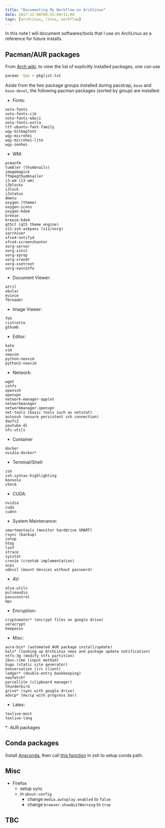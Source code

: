 ```yaml
---
title: "Documenting My Workflow on Archlinux"
date: 2017-12-08T00:51:04+11:00
tags: [archlinux, linux, workflow]
---
```


In this note I will document softwares/tools that I use on ArchLinux as a reference for future installs.

Pacman/AUR packages
---

From [Arch wiki](https://wiki.archlinux.org/index.php/Pacman/Tips_and_tricks#List_of_installed_packages), to view the list of explicitly installed packages, one can use

```bash
pacman -Qqe > pkglist.txt
```

Aside from the two package groups installed during pacstrap, `base` and `base-devel`, the following pacman packages (sorted by group) are installed:


- Fonts:

```text
noto-fonts
noto-fonts-cjk
noto-fonts-emoji
noto-fonts-extra
ttf-ubuntu-font-family
wqy-bitmapfont
wqy-microhei
wqy-microhei-lite
wqy-zenhei
```

- WM:

```text
pcmanfm
tumbler (thumbnails)
imagemagick
ffmpegthumbnailer
i3-wm (i3 wm)
i3blocks
i3lock
i3status
dmenu
oxygen (theme)
oxygen-icons
oxygen-kde4
breeze
breeze-kde4
qt5ct (qt5 theme engine)
x11-ssh-askpass (x11/xorg)
xarchiver
xfce4-notifyd
xfce4-screenshooter
xorg-server
xorg-xinit
xorg-xprop
xorg-xrandr
xorg-xsetroot
xorg-xwininfo
```

- Document Viewer:

```text
atril
okular
evince
fbreader
```

- Image Viewer:

```text
feh
ristretto
gthumb
```

- Editor:

```text
kate
vim
neovim
python-neovim
python2-neovim
```

- Network:

```text
wget
sshfs
openssh
openvpn
network-manager-applet
networkmanager
networkmanager-openvpn
net-tools (basic tools such as netstat)
autossh (ensure persistent ssh connection)
davfs2
youtube-dl
nfs-utils
```

- Container

```text
docker
nvidia-docker*
```

- Terminal/Shell:

```text
zsh
zsh-syntax-highlighting
konsole
xterm
```

- CUDA:

```text
nvidia
cuda
cudnn
```

- System Maintenance:

```text
smartmontools (monitor harddrive SMART)
rsync (backup)
iotop
htop
lsof
strace
sysstat
cronie (crontab implementation)
acpi
udevil (mount devices without password)
```

- AV:

```text
alsa-utils
pulseaudio
pavucontrol
mpv
```

- Encryption:

```text
cryptomator* (encrypt files on google drive)
veracrypt
keepassx
```

- Misc:

```text
aura-bin* (automated AUR package install/update)
kalu* (looking up ArchLinux news and package update notification)
ntfs-3g (modify ntfs partition)
ibus-rime (input method)
hugo (static site generator)
konversation (irc client)
ledger* (double-entry bookkeeping)
neofetch*
parcellite (clipboard manager)
thunderbird
grive* (sync with google drive)
advcp* (mv/cp with progress bar)
```

- Latex:

```text
texlive-most
texlive-lang
```

\*: AUR packages

Conda packages
---

Install [Anaconda](https://www.anaconda.com/download/#linux), then call
[this function](https://github.com/hvariant/dotfiles/blob/13aa7efab7278d1e7b7c9803cb28f3eb61664987/zshrc#L74)
in zsh to setup conda path.

Misc
---

- Firefox
    - setup sync
    - in `about:config`
        * change `media.autoplay.enabled` to `false`
        * change `browser.showQuitWarning` to `true`

TBC
---
